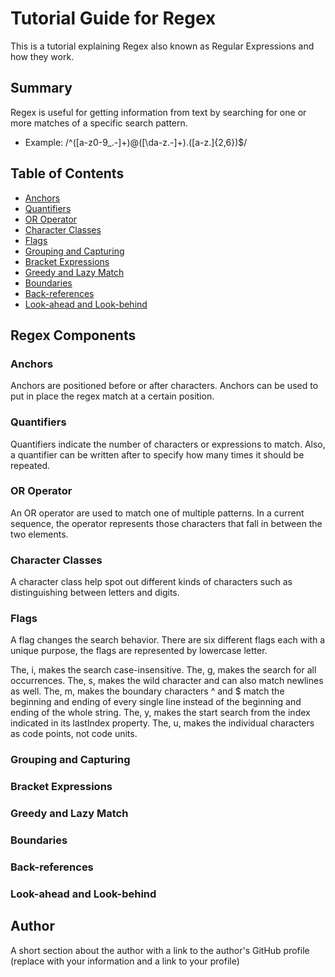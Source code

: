 # Tutorial Guide for Regex

This is a tutorial explaining Regex also known as Regular Expressions and how they work.

## Summary

Regex is useful for getting information from text by searching for one or more matches of a specific search pattern.

- Example: /^([a-z0-9_\.-]+)@([\da-z\.-]+)\.([a-z\.]{2,6})$/

## Table of Contents

- [Anchors](#anchors)
- [Quantifiers](#quantifiers)
- [OR Operator](#or-operator)
- [Character Classes](#character-classes)
- [Flags](#flags)
- [Grouping and Capturing](#grouping-and-capturing)
- [Bracket Expressions](#bracket-expressions)
- [Greedy and Lazy Match](#greedy-and-lazy-match)
- [Boundaries](#boundaries)
- [Back-references](#back-references)
- [Look-ahead and Look-behind](#look-ahead-and-look-behind)

## Regex Components

### Anchors

Anchors are positioned before or after characters. Anchors can be used to put in place the regex match at a certain position.

### Quantifiers

Quantifiers indicate the number of characters or expressions to match. Also, a quantifier can be written after to specify how many times it should be repeated.

### OR Operator

An OR operator are used to match one of multiple patterns. In a current sequence, the operator represents those characters that fall in between the two elements.

### Character Classes

A character class help spot out different kinds of characters such as distinguishing between letters and digits.

### Flags

A flag changes the search behavior. There are six different flags each with a unique purpose, the flags are represented by lowercase letter. 

The, i, makes the search case-insensitive. 
The, g, makes the search for all occurrences. 
The, s,	makes the wild character and can also match newlines as well.
The, m, makes the boundary characters ^ and $ match the beginning and ending of every single line instead of the beginning and ending of the whole string.
The, y, makes the start search from the index indicated in its lastIndex property.
The, u, makes the individual characters as code points, not code units.

### Grouping and Capturing

### Bracket Expressions

### Greedy and Lazy Match

### Boundaries

### Back-references

### Look-ahead and Look-behind

## Author

A short section about the author with a link to the author's GitHub profile (replace with your information and a link to your profile)
